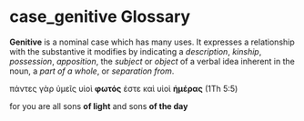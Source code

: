 # case_genitive Glossary

**Genitive** is a nominal case which has many uses. It expresses a relationship with the substantive it modifies by indicating a *description*, *kinship*, *possession*, *apposition*, the *subject* or *object* of a verbal idea inherent in the noun, a *part of a whole*, or *separation from*.

πάντες γὰρ ὑμεῖς υἱοὶ **φωτός** ἐστε καὶ υἱοὶ **ἡμέρας** (1Th 5:5)

for you are all sons **of light** and sons **of the day**